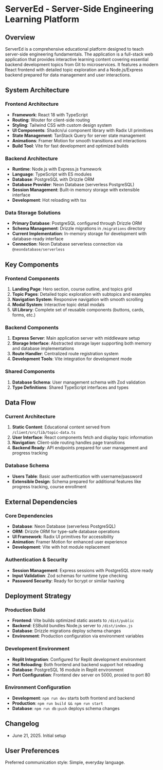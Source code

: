 # ServerEd - Server-Side Engineering Learning Platform

## Overview

ServerEd is a comprehensive educational platform designed to teach server-side engineering fundamentals. The application is a full-stack web application that provides interactive learning content covering essential backend development topics from Git to microservices. It features a modern React frontend with detailed topic exploration and a Node.js/Express backend prepared for data management and user interactions.

## System Architecture

### Frontend Architecture
- **Framework**: React 18 with TypeScript
- **Routing**: Wouter for client-side routing
- **Styling**: Tailwind CSS with custom design system
- **UI Components**: Shadcn/ui component library with Radix UI primitives
- **State Management**: TanStack Query for server state management
- **Animations**: Framer Motion for smooth transitions and interactions
- **Build Tool**: Vite for fast development and optimized builds

### Backend Architecture
- **Runtime**: Node.js with Express.js framework
- **Language**: TypeScript with ES modules
- **Database**: PostgreSQL with Drizzle ORM
- **Database Provider**: Neon Database (serverless PostgreSQL)
- **Session Management**: Built-in memory storage with extensible interface
- **Development**: Hot reloading with tsx

### Data Storage Solutions
- **Primary Database**: PostgreSQL configured through Drizzle ORM
- **Schema Management**: Drizzle migrations in `/migrations` directory
- **Current Implementation**: In-memory storage for development with database-ready interface
- **Connection**: Neon Database serverless connection via `@neondatabase/serverless`

## Key Components

### Frontend Components
1. **Landing Page**: Hero section, course outline, and topics grid
2. **Topic Pages**: Detailed topic exploration with subtopics and examples
3. **Navigation System**: Responsive navigation with smooth scrolling
4. **Modal System**: Interactive topic detail modals
5. **UI Library**: Complete set of reusable components (buttons, cards, forms, etc.)

### Backend Components
1. **Express Server**: Main application server with middleware setup
2. **Storage Interface**: Abstracted storage layer supporting both memory and database implementations
3. **Route Handler**: Centralized route registration system
4. **Development Tools**: Vite integration for development mode

### Shared Components
1. **Database Schema**: User management schema with Zod validation
2. **Type Definitions**: Shared TypeScript interfaces and types

## Data Flow

### Current Architecture
1. **Static Content**: Educational content served from `/client/src/lib/topic-data.ts`
2. **User Interface**: React components fetch and display topic information
3. **Navigation**: Client-side routing handles page transitions
4. **Backend Ready**: API endpoints prepared for user management and progress tracking

### Database Schema
- **Users Table**: Basic user authentication with username/password
- **Extensible Design**: Schema prepared for additional features like progress tracking, course enrollment

## External Dependencies

### Core Dependencies
- **Database**: Neon Database (serverless PostgreSQL)
- **ORM**: Drizzle ORM for type-safe database operations
- **UI Framework**: Radix UI primitives for accessibility
- **Animation**: Framer Motion for enhanced user experience
- **Development**: Vite with hot module replacement

### Authentication & Security
- **Session Management**: Express sessions with PostgreSQL store ready
- **Input Validation**: Zod schemas for runtime type checking
- **Password Security**: Ready for bcrypt or similar hashing

## Deployment Strategy

### Production Build
- **Frontend**: Vite builds optimized static assets to `/dist/public`
- **Backend**: ESBuild bundles Node.js server to `/dist/index.js`
- **Database**: Drizzle migrations deploy schema changes
- **Environment**: Production configuration via environment variables

### Development Environment
- **Replit Integration**: Configured for Replit development environment
- **Hot Reloading**: Both frontend and backend support hot reloading
- **Database**: PostgreSQL 16 module in Replit environment
- **Port Configuration**: Frontend dev server on 5000, proxied to port 80

### Environment Configuration
- **Development**: `npm run dev` starts both frontend and backend
- **Production**: `npm run build && npm run start`
- **Database**: `npm run db:push` deploys schema changes

## Changelog
- June 21, 2025. Initial setup

## User Preferences

Preferred communication style: Simple, everyday language.